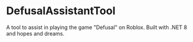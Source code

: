 # DefusalAssistantTool
A tool to assist in playing the game "Defusal" on Roblox. Built with .NET 8 and hopes and dreams.
